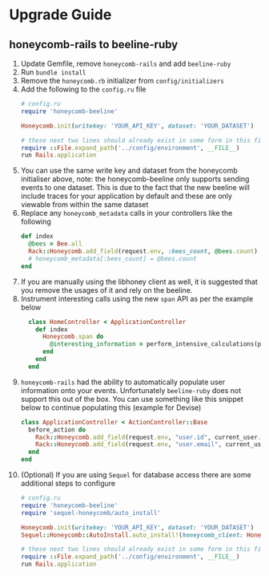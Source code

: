 # Upgrade Guide

## honeycomb-rails to beeline-ruby

1. Update Gemfile, remove `honeycomb-rails` and add `beeline-ruby`
1. Run `bundle install`
1. Remove the `honeycomb.rb` initializer from `config/initializers`
1. Add the following to the `config.ru` file
    ```ruby
    # config.ru
    require 'honeycomb-beeline'

    Honeycomb.init(writekey: 'YOUR_API_KEY', dataset: 'YOUR_DATASET')

    # these next two lines should already exist in some form in this file, it's important to init the honeycomb library before this
    require ::File.expand_path('../config/environment', __FILE__)
    run Rails.application
    ```
1. You can use the same write key and dataset from the honeycomb initialiser above, note: the honeycomb-beeline only supports sending events to one dataset. This is due to the fact that the new beeline will include traces for your application by default and these are only viewable from within the same dataset
1. Replace any `honeycomb_metadata` calls in your controllers like the following
    ```ruby
    def index
      @bees = Bee.all
      Rack::Honeycomb.add_field(request.env, :bees_count, @bees.count)
      # honeycomb_metadata[:bees_count] = @bees.count
    end
    ```
1. If you are manually using the libhoney client as well, it is suggested that you remove the usages of it and rely on the beeline.
1. Instrument interesting calls using the new `span` API as per the example below
    ```ruby
      class HomeController < ApplicationController
        def index
          Honeycomb.span do
            @interesting_information = perform_intensive_calculations(params[:honey])
          end
        end
      end
    ```
1. `honeycomb-rails` had the ability to automatically populate user information onto your events. Unfortunately `beeline-ruby` does not support this out of the box. You can use something like this snippet below to continue populating this (example for Devise)
    ```ruby
    class ApplicationController < ActionController::Base
      before_action do
        Rack::Honeycomb.add_field(request.env, "user.id", current_user.id)
        Rack::Honeycomb.add_field(request.env, "user.email", current_user.email)
      end
    end
    ```
1. (Optional) If you are using `Sequel` for database access there are some additional steps to configure
    ```ruby
    # config.ru
    require 'honeycomb-beeline'
    require 'sequel-honeycomb/auto_install'

    Honeycomb.init(writekey: 'YOUR_API_KEY', dataset: 'YOUR_DATASET')
    Sequel::Honeycomb::AutoInstall.auto_install!(honeycomb_client: Honeycomb.client, logger: Honeycomb.logger)

    # these next two lines should already exist in some form in this file, it's important to init the honeycomb library before this
    require ::File.expand_path('../config/environment', __FILE__)
    run Rails.application
    ```
